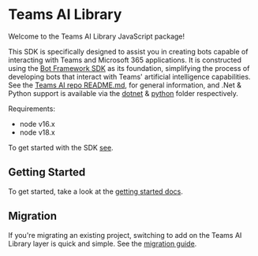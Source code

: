 # Teams AI Library

Welcome to the Teams AI Library JavaScript package!

This SDK is specifically designed to assist you in creating bots capable of interacting with Teams and Microsoft 365 applications. It is constructed using the [Bot Framework SDK](https://github.com/microsoft/botbuilder-js) as its foundation, simplifying the process of developing bots that interact with Teams' artificial intelligence capabilities. See the [Teams AI repo README.md](https://github.com/microsoft/teams-ai), for general information, and .Net & Python support is available via the [dotnet](https://github.com/microsoft/teams-ai/tree/main/dotnet) & [python](https://github.com/microsoft/teams-ai/tree/main/python) folder respectively.

Requirements:

-   node v16.x
-   node v18.x

To get started with the SDK [see](https://github.com/microsoft/teams-ai/tree/main/getting-started).

## Getting Started

To get started, take a look at the [getting started docs](https://github.com/microsoft/teams-ai/blob/main/getting-started/README.md).

## Migration

If you're migrating an existing project, switching to add on the Teams AI Library layer is quick and simple. See the [migration guide](https://github.com/microsoft/teams-ai/blob/main/getting-started/MIGRATION/JS.md).
